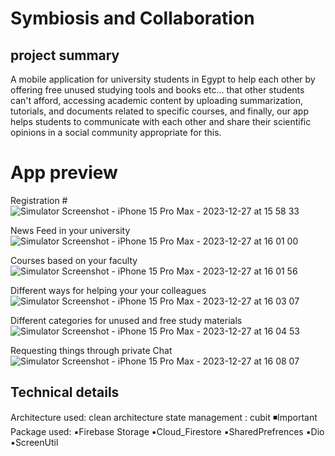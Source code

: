 # **Symbiosis and Collaboration**
## project summary
A mobile application for university students in Egypt to help each other by offering free unused studying tools and books etc... that other students can't afford, accessing academic content by uploading summarization, tutorials, and documents related to specific courses, and finally, our app helps students to communicate with each other and share their scientific opinions in a social community appropriate for this.
# App preview
Registration
#![Simulator Screenshot - iPhone 15 Pro Max - 2023-12-27 at 15 58 33](https://github.com/AhmedAyman26/studentHub/assets/116598457/b129cdce-808f-497e-83df-5d3ae2c6090c)

News Feed in your university
![Simulator Screenshot - iPhone 15 Pro Max - 2023-12-27 at 16 01 00](https://github.com/AhmedAyman26/studentHub/assets/116598457/656f219c-a78d-4b29-9a1b-a0af4fff4825)

Courses based on your faculty
![Simulator Screenshot - iPhone 15 Pro Max - 2023-12-27 at 16 01 56](https://github.com/AhmedAyman26/studentHub/assets/116598457/e1a40ea3-b953-427b-902a-e3aeb574efd2)

Different ways for helping your your colleagues
![Simulator Screenshot - iPhone 15 Pro Max - 2023-12-27 at 16 03 07](https://github.com/AhmedAyman26/studentHub/assets/116598457/143814ff-ead6-4943-8994-e97ce672d23a)

Different categories for unused and free study materials
![Simulator Screenshot - iPhone 15 Pro Max - 2023-12-27 at 16 04 53](https://github.com/AhmedAyman26/studentHub/assets/116598457/be6abb5f-cd04-41f4-a3bf-3f99de692f39)

Requesting things through private Chat
![Simulator Screenshot - iPhone 15 Pro Max - 2023-12-27 at 16 08 07](https://github.com/AhmedAyman26/studentHub/assets/116598457/ec2f73dd-1305-4f5d-a8fe-c62a8c716f0f)

## Technical details

Architecture used: clean architecture
state management : cubit
◾Important Package used:
 ▪️Firebase Storage
 ▪️Cloud_Firestore
 ▪️SharedPrefrences
 ▪️Dio
 ▪️ScreenUtil

